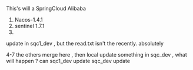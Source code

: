 
This's will a SpringCloud Alibaba


1. Nacos-1.4.1
2. sentinel 1.7.1
3. 

update in sqc1_dev , but the read.txt isn't the recently.
absolutely

4-7 the others merge here , then local update something in sqc_dev , what will happen ? can 
sqc1_dev update
sqc_dev update
